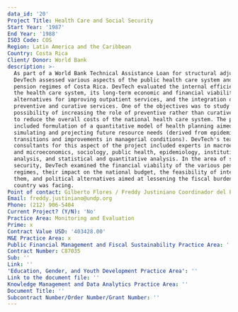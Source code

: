 ```yaml
---
data_id: '20'
Project Title: Health Care and Social Security
Start Year: '1987'
End Year: '1988'
ISO3 Code: COS
Region: Latin America and the Caribbean
Country: Costa Rica
Client/ Donor: World Bank
description: >-
  As part of a World Bank Technical Assistance Loan for structural adjustment,
  DevTech assessed various aspects of the public health care system and the
  pension regimes of Costa Rica. DevTech evaluated the internal efficiency of
  the health care system, its long-term economic and financial viability,
  alternatives for improving outpatient services, and the integration of
  preventive and curative services. One of the objectives was to study the
  possibility of increasing the role of preventive rather than curative services
  to reduce the overall costs of the national health care system. The project
  included formulation of a quantitative model of health planning aimed at
  simulating and projecting future resource needs (derived from epidemiological
  transitions and improvements in managerial conditions). DevTech's team of
  consultants for this aspect of the project included experts in macroeconomics
  and microeconomics, sociology, public health, epidemiology, institutional
  analysis, and statistical and quantitative analysis. In the area of social
  security, DevTech examined the financial viability of the various pension
  regimes, their impact on the national budget, the feasibility of integrating
  them, and political alternatives aimed at lessening the fiscal burden the
  country was facing.
Point of contact: Gilberto Flores / Freddy Justiniano Coordinador del Programa
Email: freddy.justiniano@undp.org
Phone: (212) 906-5404
Current Project? (Y/N): 'No'
Practice Area: Monitoring and Evaluation
Prime: x
Contract Value USD: '403428.00'
M&E Practice Area: x
Public Financial Management and Fiscal Sustainability Practice Area: ''
Contract Number: C87035
Sub: ''
Link: ''
'Education, Gender, and Youth Development Practice Area': ''
Link to the document file: ''
Knowledge Management and Data Analytics Practice Area: ''
Document Title: ''
Subcontract Number/Order Number/Grant Number: ''
---
```

